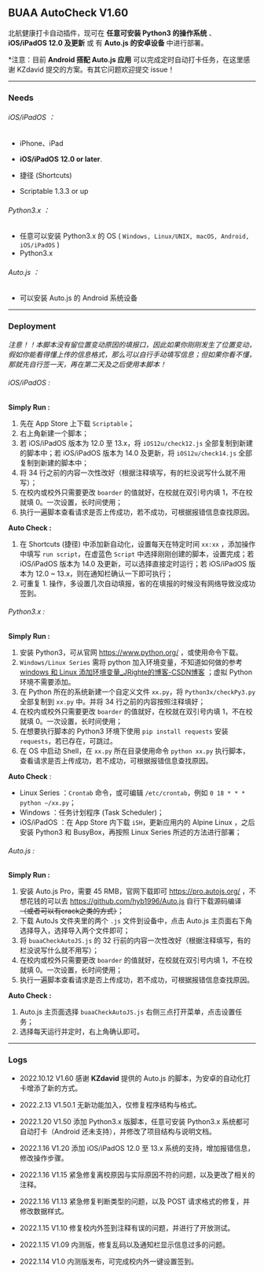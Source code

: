 ## BUAA AutoCheck V1.60

北航健康打卡自动插件，现可在 **任意可安装 Python3 的操作系统** 、 **iOS/iPadOS 12.0 及更新** 或 有 **Auto.js 的安卓设备** 中进行部署。



*注意：目前 **Android 搭配 Auto.js 应用** 可以完成定时自动打卡任务，在这里感谢 KZdavid 提交的方案。有其它问题欢迎提交 issue！



------

### Needs

###### iOS/iPadOS ：

- iPhone、iPad

- **iOS/iPadOS** **12.0 or later**.
- 捷径 (Shortcuts)
- Scriptable 1.3.3 or up

###### Python3.x ：

- 任意可以安装 Python3.x 的 OS ( `Windows, Linux/UNIX, macOS, Android, iOS/iPadOS` )
- Python3.x

###### Auto.js ：

- 可以安装 Auto.js 的 Android 系统设备

  

------

### Deployment

*注意！！本脚本没有留位置变动原因的填报口，因此如果你刚刚发生了位置变动，假如你能看得懂上传的信息格式，那么可以自行手动填写信息；但如果你看不懂，那就先自行签一天，再在第二天及之后使用本脚本！*



###### iOS/iPadOS :

**Simply Run :**

1. 先在 App Store 上下载 `Scriptable`；
2. 右上角新建一个脚本；
3. 若 iOS/iPadOS 版本为 12.0 至 13.x，将 `iOS12u/check12.js` 全部复制到新建的脚本中；若 iOS/iPadOS 版本为 14.0 及更新，将 `iOS12u/check14.js` 全部复制到新建的脚本中；
4. 将 34 行之前的内容一次性改好（根据注释填写，有的栏没说写什么就不用写）；
5. 在校内或校外只需要更改 `boarder` 的值就好，在校就在双引号内填 1，不在校就填 0。一次设置，长时间使用；
6. 执行一遍脚本查看请求是否上传成功，若不成功，可根据报错信息查找原因。

**Auto Check :**

1. 在 Shortcuts (捷径) 中添加新自动化，设置每天在特定时间 `xx:xx` ，添加操作中填写 `run script`，在虚蓝色 `Script` 中选择刚刚创建的脚本，设置完成；若 iOS/iPadOS 版本为 14.0 及更新，可以选择直接定时运行；若 iOS/iPadOS 版本为 12.0 ~ 13.x，则在通知栏确认一下即可执行；
2. 可重复 1. 操作，多设置几次自动填报，省的在填报的时候没有网络导致没成功签到。



###### Python3.x :

**Simply Run :**

1. 安装 Python3，可从官网 https://www.python.org/ ，或使用命令下载。
2. `Windows/Linux Series` 需将 python 加入环境变量，不知道如何做的参考 [windows 和 Linux 添加环境变量_JRighte的博客-CSDN博客](https://blog.csdn.net/weixin_38507462/article/details/101771996) ；虚拟 Python 环境不需要添加。
3. 在 Python 所在的系统新建一个自定义文件 `xx.py`，将 `Python3x/checkPy3.py` 全部复制到 `xx.py` 中。并将 34 行之前的内容按照注释填好；
4. 在校内或校外只需要更改 `boarder` 的值就好，在校就在双引号内填 1，不在校就填 0。一次设置，长时间使用；
5. 在想要执行脚本的 Python3 环境下使用 `pip install requests` 安装 `requests`，若已存在，可跳过。
6. 在 OS 中启动 Shell，在 `xx.py` 所在目录使用命令 `python xx.py` 执行脚本，查看请求是否上传成功，若不成功，可根据报错信息查找原因。

**Auto Check** :

- Linux Series ：`Crontab` 命令，或可编辑 `/etc/crontab`，例如 `0 18 * * * python ~/xx.py`；
- Windows ：任务计划程序 (Task Scheduler)；
- iOS/iPadOS ：在 App Store 内下载 `iSH`，更新应用内的 Alpine Linux ，之后安装 Python3 和 BusyBox，再按照 Linux Series 所述的方法进行部署；



###### Auto.js :

**Simply Run :**

1. 安装 Auto.js Pro，需要 45 RMB，官网下载即可 https://pro.autojs.org/ ，不想花钱的可以去 https://github.com/hyb1996/Auto.js 自行下载源码编译 ~~（或者可以有crack之类的方式）~~；
2. 下载 AutoJs 文件夹里的两个 `.js` 文件到设备中，点击 Auto.js 主页面右下角选择导入，选择导入两个文件即可；
3. 将 `buaaCheckAutoJS.js` 的 32 行前的内容一次性改好（根据注释填写，有的栏没说写什么就不用写）；
4. 在校内或校外只需要更改 `boarder` 的值就好，在校就在双引号内填 1，不在校就填 0。一次设置，长时间使用；
5. 执行一遍脚本查看请求是否上传成功，若不成功，可根据报错信息查找原因。

**Auto Check :**
1. Auto.js 主页面选择 `buaaCheckAutoJS.js` 右侧三点打开菜单，点击设置任务；
2. 选择每天运行并定时，右上角确认即可。



------

### Logs

- 2022.10.12 V1.60 感谢 **KZdavid** 提供的 Auto.js 的脚本，为安卓的自动化打卡增添了新的方式。

- 2022.2.13 V1.50.1 无新功能加入，仅修复程序结构与格式。

- 2022.1.20 V1.50 添加 Python3.x 版脚本，任意可安装 Python3.x 系统都可自动打卡（Android 还未支持），并修改了项目结构与说明文档。

- 2022.1.16 V1.20 添加 iOS/iPadOS 12.0 至 13.x 系统的支持，增加报错信息，修改操作步骤。

- 2022.1.16 V1.15 紧急修复离校原因与实际原因不符的问题，以及更改了相关的注释。

- 2022.1.16 V1.13 紧急修复判断类型的问题，以及 POST 请求格式的修复，并修改数据样式。

- 2022.1.15 V1.10 修复校内外签到注释有误的问题，并进行了开放测试。

- 2022.1.15 V1.09 内测版，修复乱码以及通知栏显示信息过多的问题。

- 2022.1.14 V1.0 内测版发布，可完成校内外一键设置签到。
